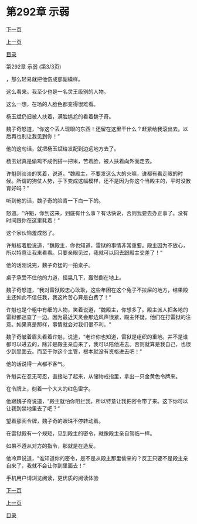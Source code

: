 <h1>第292章     示弱</h1>
            <div><p><a href="./876_%E7%AC%AC293%E7%AB%A0_%E5%87%A4%E5%87%B0%E6%B6%85%E6%A7%83.md">下一页</a></p><p><a href="./874_%E7%AC%AC292%E7%AB%A0_%E7%A4%BA%E5%BC%B1.md">上一页</a></p><p><a href="../">目录</a></p></div>
            <div><p>第292章     示弱 (第3/3页)</p><p>，那么轻易就把他伤成那副模样。</p><p>这么看来。我至少也是一名灵王级别的人物。</p><p>这么一想，在场的人脸色都变得很难看。</p><p>杨玉斌仍旧被人扶着，满脸尴尬的看着魏子奇。</p><p>魏子奇怒道，“你这个丢人现眼的东西！还留在这里干什么？赶紧给我滚出去。以后再也别让我见到你！“</p><p>他的这句话，就把杨玉斌给发配到边远地方去了。</p><p>杨玉斌真是偷鸡不成倒搭一把米，苦着脸，被人扶着向外面走去。</p><p>许魁则淡淡的笑着，说道，“魏殿主，不要发这么大的火嘛，谁都有看走眼的时候。所谓的狗仗人势，手下变成这幅模样，还不是因为你这个当殿主的，平时没教育好吗？“</p><p>听到他的话，魏子奇的脸青一下白一下的。</p><p>怒道。“许魁，你到这来，到底有什么事？有话快说，否则我要去办正事了。没有时间跟你在这里耗着！“</p><p>这个家伙恼羞成怒了。</p><p>许魁板着脸说道，“魏殿主，你也知道，雷狱的事情非常重要。殿主因为不放心，所以特意让我来看看。只要亲眼见过，我就可以回去跟殿主交差了！“</p><p>他的话刚说完，魏子奇猛的一拍桌子。</p><p>桌子承受不住他的力道，摇晃几下，轰然倒在地上。</p><p>魏子奇怒道，“我对雷狱殿忠心耿耿，这些年困在这个兔子不拉屎的地方，结果殿主还如此不信任我，我这片苦心算是白费了！“</p><p>许魁也是个粗中有细的人物，笑着说道，“魏殿主，你想多了。殿主派人把各地的雷狱都巡查了一边。因为最近天灵会那边风声很紧，殿主怀疑，他们在打雷狱的注意。如果真是那样，事情就会对我们很不利。“</p><p>魏子奇皱着眉头看着许魁，说道，“老许你也知道，雷狱是组织的重地。并不是谁都可以进去的，除非是殿主亲自来了，我可以陪他进去。否则就算是我自己，也很少到里面去。而至于你这个主管，根本就没有资格进去吧！“</p><p>他的话说得一点都不客气。</p><p>许魁实在忍无可忍，直接站了起来，从储物戒指里，拿出一只金黄色令牌来。</p><p>在令牌上，刻着一个大大的红色雷字。</p><p>他跟魏子奇说道，“殿主就怕你阻拦我，所以特意让我把密令带了来。这下你可以让我到禁地里去了吧？“</p><p>望着那面令牌，魏子奇的眼珠不停转动着。</p><p>在雷狱殿有一个规矩，见到殿主的密令，就像殿主亲自驾临一样。</p><p>如果不遵从对方的指令，那就是在造反。</p><p>他冷声说道，“谁知道你的密令，是不是从殿主那里偷来的？反正只要不是殿主亲自来了，我就不会让你到里面去！“</p><p>手机用户请浏览阅读，更优质的阅读体验</p></div>
            <div><p><a href="./876_%E7%AC%AC293%E7%AB%A0_%E5%87%A4%E5%87%B0%E6%B6%85%E6%A7%83.md">下一页</a></p><p><a href="./874_%E7%AC%AC292%E7%AB%A0_%E7%A4%BA%E5%BC%B1.md">上一页</a></p><p><a href="../">目录</a></p></div>